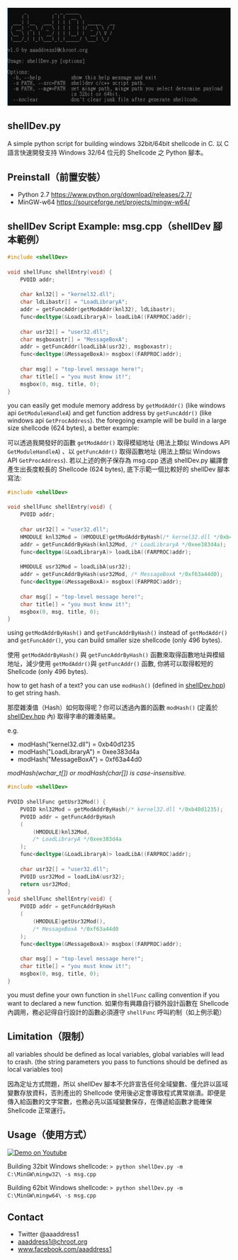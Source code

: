 ![螢幕快照 2018-02-18 上午10.55.26.png](resources/33032DBAA305F49DAAC4705D6967CB15.png)

## shellDev.py
A simple python script for building windows 32bit/64bit shellcode in C. 
以 C 語言快速開發支持 Windows 32/64 位元的 Shellcode 之 Python 腳本。

## Preinstall（前置安裝）
* Python 2.7 <https://www.python.org/download/releases/2.7/>
* MinGW-w64 <https://sourceforge.net/projects/mingw-w64/>

## shellDev Script Example: msg.cpp（shellDev 腳本範例）

```cpp
#include <shellDev>

void shellFunc shellEntry(void) {
    PVOID addr;

    char knl32[] = "kernel32.dll";
    char ldLibastr[] = "LoadLibraryA";
    addr = getFuncAddr(getModAddr(knl32), ldLibastr);
    func<decltype(&LoadLibraryA)> loadLibA((FARPROC)addr);

    char usr32[] = "user32.dll";
    char msgboxastr[] = "MessageBoxA";
    addr = getFuncAddr(loadLibA(usr32), msgboxastr);
    func<decltype(&MessageBoxA)> msgbox((FARPROC)addr);

    char msg[] = "top-level message here!";
    char title[] = "you must know it!";
    msgbox(0, msg, title, 0);
}
```

you can easily get module memory address by `getModAddr()` (like windows api `GetModuleHandleA`) and get function address by `getFuncAddr()` (like windows api `GetProcAddress`). the foregoing example will be build in a large size shellcode (624 bytes), a better example:


可以透過我開發好的函數 `getModAddr()` 取得模組地址 (用法上類似 Windows API `GetModuleHandleA`) 、以 `getFuncAddr()` 取得函數地址 (用法上類似 Windows API `GetProcAddress`). 若以上述的例子保存為 msg.cpp 透過 shellDev.py 編譯會產生出長度較長的 Shellcode (624 bytes), 底下示範一個比較好的 shellDev 腳本寫法:

```cpp
#include <shellDev>

void shellFunc shellEntry(void) {
	PVOID addr;

	char usr32[] = "user32.dll";
	HMODULE knl32Mod = (HMODULE)getModAddrByHash(/* kernel32.dll */0xb40d1235);
	addr = getFuncAddrByHash(knl32Mod, /* LoadLibraryA */0xee383d4a);
	func<decltype(&LoadLibraryA)> loadLibA((FARPROC)addr);

	HMODULE usr32Mod = loadLibA(usr32); 
	addr = getFuncAddrByHash(usr32Mod, /* MessageBoxA */0xf63a44d0);
	func<decltype(&MessageBoxA)> msgbox((FARPROC)addr);

	char msg[] = "top-level message here!";
	char title[] = "you must know it!";
	msgbox(0, msg, title, 0);
}
```

using `getModAddrByHash()` and `getFuncAddrByHash()` instead of `getModAddr()` and `getFuncAddr()`, you can build smaller size shellcode (only 496 bytes). 

使用 `getModAddrByHash()` 與 `getFuncAddrByHash()` 函數來取得函數地址與模組地址，減少使用 `getModAddr()`與 `getFuncAddr()` 函數, 你將可以取得較短的 Shellcode (only 496 bytes).


how to get hash of a text? you can use `modHash()` (defined in [shellDev.hpp](shellDev.hpp)) to get string hash.

那麼雜湊值（Hash）如何取得呢？你可以透過內置的函數 `modHash()` (定義於 [shellDev.hpp](https://github.com/aaaddress1/shellDev.py/blob/master/shellDev.hpp) 內) 取得字串的雜湊結果。

e.g. 
* modHash("kernel32.dll") = 0xb40d1235
* modHash("LoadLibraryA") = 0xee383d4a
* modHash("MessageBoxA") = 0xf63a44d0

*modHash(wchar_t[]) or modHash(char[]) is case-insensitive.*

```cpp
#include <shellDev>

PVOID shellFunc getUsr32Mod() {
	PVOID knl32Mod = getModAddrByHash(/* kernel32.dll */0xb40d1235);
	PVOID addr = getFuncAddrByHash
	(
		(HMODULE)knl32Mod, 
		/* LoadLibraryA */0xee383d4a
	);
	func<decltype(&LoadLibraryA)> loadLibA((FARPROC)addr);

	char usr32[] = "user32.dll";
	PVOID usr32Mod = loadLibA(usr32); 
	return usr32Mod;
}
void shellFunc shellEntry(void) {
	PVOID addr = getFuncAddrByHash
	(
		(HMODULE)getUsr32Mod(),
		/* MessageBoxA */0xf63a44d0
	);
	func<decltype(&MessageBoxA)> msgbox((FARPROC)addr);

	char msg[] = "top-level message here!";
	char title[] = "you must know it!";
	msgbox(0, msg, title, 0);
}
```
you must define your own function in `shellFunc` calling convention if you want to declared a new function.
如果你有興趣自行額外設計函數在 Shellcode 內調用，務必記得自行設計的函數必須遵守 `shellFunc` 呼叫約制（如上例示範）

## Limitation（限制）

all variables should be defined as local variables, global variables will lead to crash. (the string parameters you pass to functions should be defined as local variables too)

因為定址方式問題，所以 shellDev 腳本不允許宣告任何全域變數、僅允許以區域變數存放資料，否則產出的 Shellcode 使用後必定會導致程式異常崩潰。即便是傳入給函數的文字常數，也務必先以區域變數保存，在傳遞給函數才能確保 Shellcode 正常運行。

## Usage（使用方式）

[![Demo on Youtube](http://img.youtube.com/vi/LAL2HCVkprU/0.jpg)](https://www.youtube.com/watch?v=LAL2HCVkprU&feature=youtu.be)

Building 32bit Windows shellcode:
`> python shellDev.py -m C:\MinGW\mingw32\ -s msg.cpp`

Building 62bit Windows shellcode:
`> python shellDev.py -m C:\MinGW\mingw64\ -s msg.cpp`

## Contact

* Twitter @aaaddress1
* aaaddress1@chroot.org
* www.facebook.com/aaaddress1
